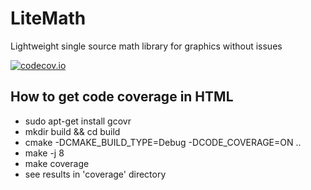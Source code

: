 # LiteMath
Lightweight single source math library for graphics without issues

[![codecov.io](https://codecov.io/github/msu-graphics-group/LiteMath/coverage.svg?branch=master)](https://codecov.io/github/msu-graphics-group/LiteMath?branch=master)

## How to get code coverage in HTML

* sudo apt-get install gcovr
* mkdir build && cd build 
* cmake -DCMAKE_BUILD_TYPE=Debug -DCODE_COVERAGE=ON ..
* make -j 8
* make coverage
* see results in 'coverage' directory

